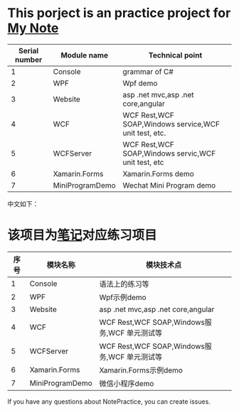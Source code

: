# This porject is an practice project for [My Note](https://github.com/zLulus/My_Note)
|Serial number | Module name                                          |  Technical point                        |                     
|---|----------------------------------------------------|----------------------------------|
| 1| Console                                    |grammar of C#                     |
| 2|WPF                                   |Wpf demo                      |
| 3|Website                                 |asp .net mvc,asp .net core,angular                  |
| 4| WCF     |WCF Rest,WCF SOAP,Windows service,WCF unit test, etc. |
| 5| WCFServer     |WCF Rest,WCF SOAP,Windows servic,WCF unit test, etc |
| 6|Xamarin.Forms                                |Xamarin.Forms demo                      |
| 7| MiniProgramDemo                                    |Wechat Mini Program demo                   |

中文如下：    
# 该项目为[笔记](https://github.com/zLulus/My_Note)对应练习项目
|序号 | 模块名称                                          |  模块技术点                        |                     
|---|----------------------------------------------------|----------------------------------|
| 1| Console                                    |语法上的练习等                     |
| 2|WPF                                   |Wpf示例demo                      |
| 3|Website                                 |asp .net mvc,asp .net core,angular                  |
| 4| WCF     |WCF Rest,WCF SOAP,Windows服务,WCF 单元测试等 |
| 5| WCFServer     |WCF Rest,WCF SOAP,Windows服务,WCF 单元测试等 |
| 6|Xamarin.Forms                                |Xamarin.Forms示例demo                      |
| 7| MiniProgramDemo                                    |微信小程序demo                     |

If you have any questions about NotePractice, you can create issues.
